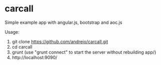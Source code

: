 carcall
=======

Simple example app with angular.js, bootstrap and aoc.js

Usage: 

  1. git clone https://github.com/andreio/carcall.git
  2. cd carcall
  3. grunt (use "grunt connect" to start the server without rebuilding app/)
  4. http://localhost:9090/
